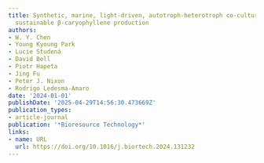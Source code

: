 ```yaml
---
title: Synthetic, marine, light-driven, autotroph-heterotroph co-culture system for
  sustainable β-caryophyllene production
authors:
- W. Y. Chen
- Young Kyoung Park
- Lucie Studená
- David Bell
- Piotr Hapeta
- Jing Fu
- Peter J. Nixon
- Rodrigo Ledesma‐Amaro
date: '2024-01-01'
publishDate: '2025-04-29T14:56:30.473669Z'
publication_types:
- article-journal
publication: '*Bioresource Technology*'
links:
- name: URL
  url: https://doi.org/10.1016/j.biortech.2024.131232
---
```

